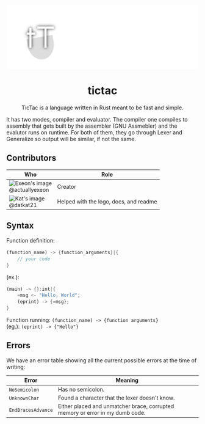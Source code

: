 <img align="center" src="assets/logo-readme.png">

<h1 align="center">tictac</h1>

<p align="center">TicTac is a language written in Rust meant to be fast and simple.</p>

It has two modes, compiler and evaluator. The compiler one compiles to assembly that gets built by the assembler (GNU Assmebler) and the evalutor runs on runtime. For both of them, they go through Lexer and Generalize so output will be similar, if not the same.

## Contributors

| Who                                                                                                   | Role                                   |
| ----------------------------------------------------------------------------------------------------- | -------------------------------------- |
| ![Exeon's image](https://avatars.githubusercontent.com/u/46092609?s=70&v=4&size=64)<br>@actuallyexeon | Creator                                |
| ![Kat's image](https://avatars.githubusercontent.com/u/49850194?s=70&v=4&size=64)<br>@datkat21        | Helped with the logo, docs, and readme |

## Syntax

Function definition:

```rust
(function_name) -> {function_arguments}|{
    // your code
}
```

(ex.):

```rust
(main) -> {}:int|{
    =msg <- "Hello, World";
    (eprint) -> {=msg};
}
```

Function running: ``(function_name) -> {function arguments}`` <br>(eg.): ``(eprint) -> {"Hello"}``

## Errors

We have an error table showing all the current possible errors at the time of writing:

| Error              | Meaning                                                                       |
| ------------------ | ----------------------------------------------------------------------------- |
| `NoSemicolon`      | Has no semicolon.                                                             |
| `UnknownChar`      | Found a character that the lexer doesn't know.                                |
| `EndBracesAdvance` | Either placed and unmatcher brace, corrupted memory or error in my dumb code. |
